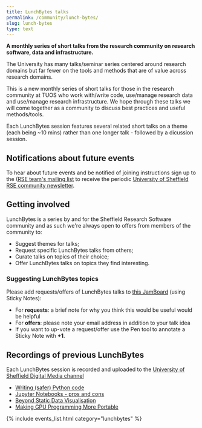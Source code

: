 ```yaml
---
title: LunchBytes talks
permalink: /community/lunch-bytes/
slug: lunch-bytes
type: text
---
```


**A monthly series of short talks from the research community on research software, data and infrastructure.**

The University has many talks/seminar series centered around research domains
but far fewer on the tools and methods that are of value across research domains.

This is a new monthly series of short talks for those in the research community at TUOS who
work with/write code,
use/manage research data and
use/manage research infrastructure.
We hope through these talks we will come together as a community to discuss best practices and useful methods/tools.

Each LunchBytes session features several related short talks on a theme (each being ~10 mins) rather than one longer talk - followed by a dicussion session.

## Notifications about future events

To hear about future events and be notified of joining instructions
sign up to the ([RSE team's mailing list](/community) to
receive the periodic [University of Sheffield RSE community newsletter](/newsletters/).

## Getting involved

LunchBytes is a series by and for the Sheffield Research Software community and as such we're always open to offers from members of the community to:

* Suggest themes for talks;
* Request specific LunchBytes talks from others;
* Curate talks on topics of their choice;
* Offer LunchBytes talks on topics they find interesting.

### Suggesting LunchBytes topics
Please add requests/offers of LunchBytes talks to [this JamBoard](https://jamboard.google.com/d/1-51cRf0pwZl8O10CnLeJGAqKcnbww-QGaYjszFK-H38/) (using Sticky Notes):
 - For __requests__: a brief note for why you think this would be useful would be helpful
 - For __offers__: please note your email address in addition to your talk idea
 - If you want to up-vote a request/offer use the Pen tool to annotate a Sticky Note with **+1**.

## Recordings of previous LunchBytes
Each LunchBytes session is recorded and uploaded to the [University of Sheffield Digital Media channel](https://digitalmedia.sheffield.ac.uk/channel/LunchBytes%2Btalks/181886171)
* [Writing (safer) Python code](https://digitalmedia.sheffield.ac.uk/media/LunchBytes+talks+1A+writing+safer+%28Python%29+code/1_muuuuhoj/181886171)
* [Jupyter Notebooks - pros and cons](https://digitalmedia.sheffield.ac.uk/media/lunchBytes+2+-+Jupyter+Notebooks+-+pros+and+cons/1_3qv4p0mw/181886171)
* [Beyond Static Data Visualisation](https://digitalmedia.sheffield.ac.uk/media/Lunchbytes+4A+Beyond+Static+Data+Viz/1_847riyp6/181886171)
* [Making GPU Programming More Portable](https://digitalmedia.sheffield.ac.uk/media/Lunch+bytes+5+Making+GPU+Programming+More+Portable/1_lldycy2n/181886171)

<!-- TODO: more info on what constitutes a good talk; CoC.

<!-- List of upcoming and past Lunchbytes sessions -->
{% include events_list.html category="lunchbytes" %}
